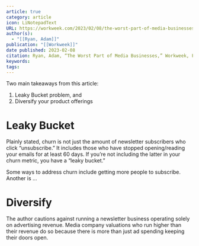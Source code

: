 ```yaml
---
article: true
category: article
icon: LiNotepadText
URL: https://workweek.com/2023/02/08/the-worst-part-of-media-businesses/
author(s):
  - "[[Ryan, Adam]]"
publication: "[[Workweek]]"
date published: 2023-02-08
citation: Ryan, Adam, “The Worst Part of Media Businesses,” Workweek, February 8, 2023, https://workweek.com/2023/02/08/the-worst-part-of-media-businesses/
keywords: 
tags:
---
```


Two main takeaways from this article:
1. Leaky Bucket problem, and
2. Diversify your product offerings

# Leaky Bucket

Plainly stated, churn is not just the amount of newsletter subscribers who click “unsubscribe.” It includes those who have stopped opening/reading your emails for at least 60 days. If you’re not including the latter in your churn metric, you have a “leaky bucket.”

Some ways to address churn include getting more people to subscribe. Another is …

# Diversify

The author cautions against running a newsletter business operating solely on advertising revenue. Media company valuations who run higher than their revenue do so because there is more than just ad spending keeping their doors open.